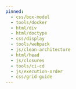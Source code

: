 ```yaml
---
pinned:
  - css/box-model
  - tools/docker
  - html/div
  - html/doctype
  - css/display
  - tools/webpack
  - js/clean-architecture
  - html/head
  - js/closures
  - tools/ci-cd
  - js/execution-order
  - css/grid-guide
---
```

